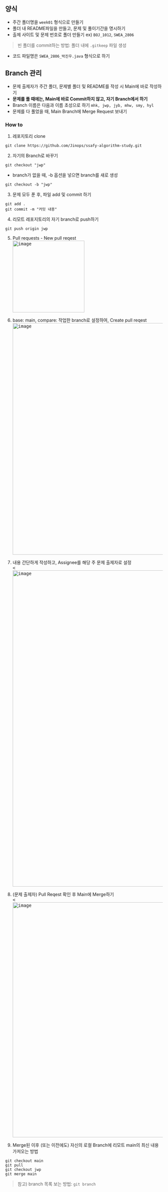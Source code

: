 ## 양식
- 주간 폴더명을 `week01` 형식으로 만들기
- 폴더 내 README파일을 만들고, 문제 및 풀이기간을 명시하기
- 출제 사이트 및 문제 번호로 폴더 만들기 ex) `BOJ_1012`, `SWEA_2806`
> 빈 폴더를 commit하는 방법: 폴더 내에 `.gitkeep` 파일 생성
- 코드 파일명은 `SWEA_2806_박진우.java` 형식으로 하기

## Branch 관리
- 문제 출제자가 주간 폴더, 문제별 폴더 및 README를 작성 시 Main에 바로 작성하기 
- **문제를 풀 때에는, Main에 바로 Commit하지 않고, 자기 Branch에서 하기**
- Branch 이름은 다음과 이름 초성으로 하기 `mhk, jwp, jyb, mhw, smy, hyl`
- 문제를 다 풀었을 때, Main Branch에 Merge Request 보내기

### How to

1. 레포지토리 clone
```
git clone https://github.com/Jinops/ssafy-algorithm-study.git
```

2. 자기의 Branch로 바꾸기
```
git checkout "jwp"
```
- branch가 없을 때, -b 옵션을 넣으면 branch를 새로 생성
```
git checkout -b "jwp"
```

3. 문제 모두 푼 후, 파일 add 및 commit 하기
```
git add .
git commit -m "커밋 내용"
```

4. 리모트 레포지토리의 자기 branch로 push하기
```
git push origin jwp
```

5. Pull requests - New pull reqest
<br><kbd><img width="229" alt="image" src="https://github.com/Jinops/ssafy-algorithm-study/assets/46846964/8a51500d-6760-4c31-814c-2f5d6159c4cc"></kbd>

6. base: main, compare: 작업한 branch로 설정하여, Create pull reqest
<br><kbd><img width="739" alt="image" src="https://github.com/Jinops/ssafy-algorithm-study/assets/46846964/45329720-5193-459d-ad27-b51b89db944f"></kbd>

7. 내용 간단하게 작성하고, Assignee를 해당 주 문제 출제자로 설정
<br><kbd><<img width="1009" alt="image" src="https://github.com/Jinops/ssafy-algorithm-study/assets/46846964/a2c93f63-775a-4dcd-a789-e2550250246b"></kbd>

8. (문제 출제자) Pull Reqest 확인 후 Main에 Merge하기
<br><kbd><<img width="750" alt="image" src="https://github.com/Jinops/ssafy-algorithm-study/assets/46846964/09531912-c64e-49d4-b8ce-795c370b4d29"></kbd>

9. Merge된 이후 (또는 이전에도) 자신의 로컬 Branch에 리모트 main의 최신 내용 가저오는 방법
```
git checkout main
git pull
git checkout jwp
git merge main
```
> 참고) branch 목록 보는 방법: `git branch`

